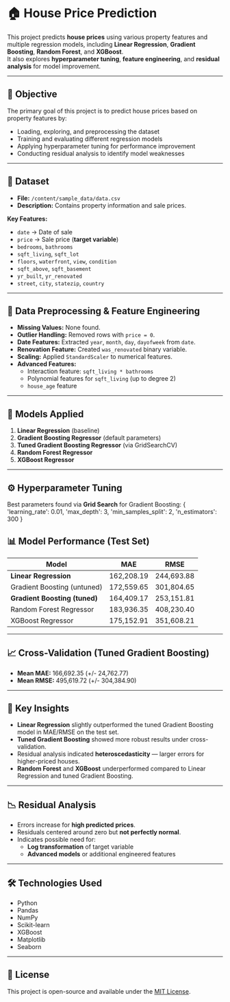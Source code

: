 # 🏠 House Price Prediction

This project predicts **house prices** using various property features and multiple regression models, including **Linear Regression**, **Gradient Boosting**, **Random Forest**, and **XGBoost**.  
It also explores **hyperparameter tuning**, **feature engineering**, and **residual analysis** for model improvement.

---

## 🎯 Objective
The primary goal of this project is to predict house prices based on property features by:
- Loading, exploring, and preprocessing the dataset
- Training and evaluating different regression models
- Applying hyperparameter tuning for performance improvement
- Conducting residual analysis to identify model weaknesses

---

## 📂 Dataset
- **File:** `/content/sample_data/data.csv`  
- **Description:** Contains property information and sale prices.

**Key Features:**
- `date` → Date of sale  
- `price` → Sale price (**target variable**)  
- `bedrooms`, `bathrooms`  
- `sqft_living`, `sqft_lot`  
- `floors`, `waterfront`, `view`, `condition`  
- `sqft_above`, `sqft_basement`  
- `yr_built`, `yr_renovated`  
- `street`, `city`, `statezip`, `country`  

---

## 🔬 Data Preprocessing & Feature Engineering
- **Missing Values:** None found.
- **Outlier Handling:** Removed rows with `price = 0`.
- **Date Features:** Extracted `year`, `month`, `day`, `dayofweek` from `date`.
- **Renovation Feature:** Created `was_renovated` binary variable.
- **Scaling:** Applied `StandardScaler` to numerical features.
- **Advanced Features:**
  - Interaction feature: `sqft_living * bathrooms`
  - Polynomial features for `sqft_living` (up to degree 2)
  - `house_age` feature

---

## 🤖 Models Applied
1. **Linear Regression** (baseline)
2. **Gradient Boosting Regressor** (default parameters)
3. **Tuned Gradient Boosting Regressor** (via GridSearchCV)
4. **Random Forest Regressor**
5. **XGBoost Regressor**

---

## ⚙️ Hyperparameter Tuning
Best parameters found via **Grid Search** for Gradient Boosting:
{
    'learning_rate': 0.01,
    'max_depth': 3,
    'min_samples_split': 2,
    'n_estimators': 300
}
## 📊 Model Performance (Test Set)

| Model | MAE | RMSE |
|-------|-----------------|-----------------|
| **Linear Regression** | 162,208.19 | 244,693.88 |
| Gradient Boosting (untuned) | 172,559.65 | 301,804.65 |
| **Gradient Boosting (tuned)** | 164,409.17 | 253,151.81 |
| Random Forest Regressor | 183,936.35 | 408,230.40 |
| XGBoost Regressor | 175,152.91 | 351,608.21 |

---

## 📈 Cross-Validation (Tuned Gradient Boosting)
- **Mean MAE:** 166,692.35 (+/- 24,762.77)  
- **Mean RMSE:** 495,619.72 (+/- 304,384.90)  

---

## 🧠 Key Insights
- **Linear Regression** slightly outperformed the tuned Gradient Boosting model in MAE/RMSE on the test set.  
- **Tuned Gradient Boosting** showed more robust results under cross-validation.  
- Residual analysis indicated **heteroscedasticity** — larger errors for higher-priced houses.  
- **Random Forest** and **XGBoost** underperformed compared to Linear Regression and tuned Gradient Boosting.

---

## 📉 Residual Analysis
- Errors increase for **high predicted prices**.
- Residuals centered around zero but **not perfectly normal**.
- Indicates possible need for:
  - **Log transformation** of target variable
  - **Advanced models** or additional engineered features

---

## 🛠️ Technologies Used
- Python  
- Pandas  
- NumPy  
- Scikit-learn  
- XGBoost  
- Matplotlib  
- Seaborn  

---

## 📜 License
This project is open-source and available under the [MIT License](LICENSE).
